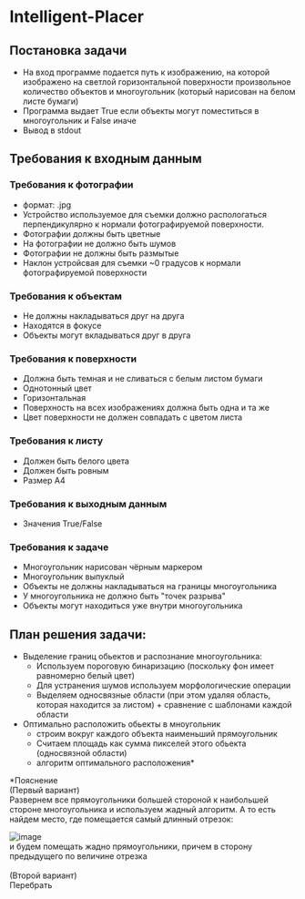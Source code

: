 # Intelligent-Placer
## Постановка задачи
- На вход программе подается путь к изображению, на которой изображено на светлой горизонтальной поверхности произвольное количество объектов и многоугольник 
(который нарисован на белом листе бумаги)
- Программа выдает True если объекты могут поместиться в многоугольник и False иначе
- Вывод в stdout
## Требования к входным данным
### Требования к фотографии
- формат: .jpg
- Устройство используемое для съемки должно распологаться перпендикулярно к нормали фотографируемой поверхности.
- Фотографии должны быть цветные
- На фотографии не должно быть шумов
- Фотографии не должны быть размытые
- Наклон устройсвая для съемки ~0 градусов к нормали фотографируемой поверхности
### Требования к объектам
- Не должны накладываться друг на друга
- Находятся в фокусе
- Объекты могут вкладываться друг в друга
### Требования к поверхности
- Должна быть темная и не сливаться с белым листом бумаги
- Однотонный цвет
- Горизонтальная
- Поверхность на всех изображениях должна быть одна и та же
- Цвет поверхности не должен совпадать с цветом листа
### Требования к листу
- Должен быть белого цвета
- Должен быть ровным
- Размер А4
### Требования к выходным данным
- Значения True/False
### Требования к задаче
- Многоугольник нарисован чёрным маркером
- Многоугольник выпуклый
- Объекты не должны накладываться на границы многоугольника
- У многоугольника не должно быть "точек разрыва"
- Объекты могут находиться уже внутри многоугольника

## План решения задачи:
- Выделение границ обьектов и распознание многоугольника:
     - Используем пороговую бинаризацию (поскольку фон имеет равномерно белый цвет)
     - Для устранения шумов используем морфологические операции 
     - Выделяем односвязные области (при этом удаляя область, которая находится за листом) + сравнение с шаблонами каждой области
- Оптимально расположить обьекты в мноугольник
     - строим вокруг каждого объекта наименьший прямоугольник
     - Считаем площадь как сумма пикселей этого обьекта (односвязной области)
     - алгоритм оптимального расположения*

*Пояснение<br />
(Первый вариант) <br /> Развернем все прямоугольники большей стороной к наибольшей стороне многоугольника и используем жадный алгоритм.
А то есть найдем место, где помещается самый длинный отрезок:<br />

![image](https://user-images.githubusercontent.com/79226730/194775026-42ee6c25-162f-4970-8511-16a8d87deb0f.png)<br />
и будем помещать жадно прямоугольники, причем в сторону предыдущего по величине отрезка<br /><br />
(Второй вариант)<br />Перебрать 
